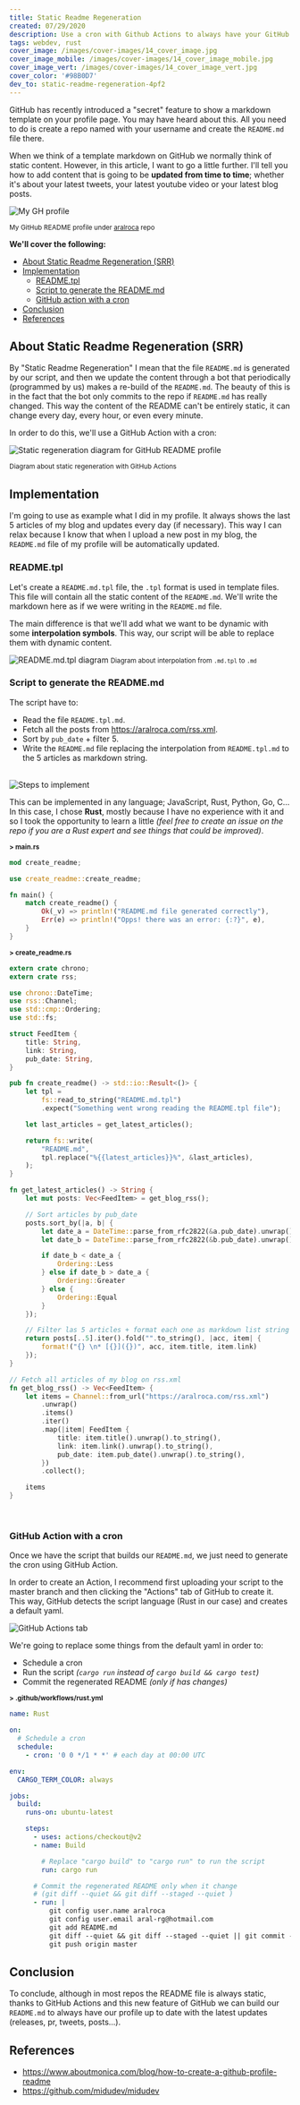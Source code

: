 ```yaml
---
title: Static Readme Regeneration
created: 07/29/2020
description: Use a cron with Github Actions to always have your GitHub README.md profile updated.
tags: webdev, rust
cover_image: /images/cover-images/14_cover_image.jpg
cover_image_mobile: /images/cover-images/14_cover_image_mobile.jpg
cover_image_vert: /images/cover-images/14_cover_image_vert.jpg
cover_color: '#98B0D7'
dev_to: static-readme-regeneration-4pf2
---
```


GitHub has recently introduced a "secret" feature to show a markdown template on your profile page. You may have heard about this. All you need to do is create a repo named with your username and create the `README.md` file there.

When we think of a template markdown on GitHub we normally think of static content. However, in this article, I want to go a little further. I'll tell you how to add content that is going to be **updated from time to time**; whether it's about your latest tweets, your latest youtube video or your latest blog posts.

<img src="/images/blog-images/my-gh-profile.png" alt="My GH profile" class="center" />

<small class="center">My GitHub README profile under [aralroca](https://github.com/aralroca/aralroca) repo</small>

**We'll cover the following:**

- [About Static Readme Regeneration (SRR)](#about-static-readme-regeneration-srr)
- [Implementation](#implementation)
  - [README.tpl](#readmetpl)
  - [Script to generate the README.md](#script-to-generate-the-readmemd)
  - [GitHub action with a cron](#github-action-with-a-cron)
- [Conclusion](#conclusion)
- [References](#references)

## About Static Readme Regeneration (SRR)

By "Static Readme Regeneration" I mean that the file `README.md` is generated by our script, and then we update the content through a bot that periodically (programmed by us) makes a re-build of the `README.md`. The beauty of this is in the fact that the bot only commits to the repo if `README.md` has really changed. This way the content of the README can't be entirely static, it can change every day, every hour, or even every minute.

In order to do this, we'll use a GitHub Action with a cron:

<img src="/images/blog-images/regeneration.png" alt="Static regeneration diagram for GitHub README profile" class="center" />

<small class="center">Diagram about static regeneration with GitHub Actions</small>

## Implementation

I'm going to use as example what I did in my profile. It always shows the last 5 articles of my blog and updates every day (if necessary). This way I can relax because I know that when I upload a new post in my blog, the `README.md` file of my profile will be automatically updated.

### README.tpl

Let's create a `README.md.tpl` file, the `.tpl` format is used in template files. This file will contain all the static content of the `README.md`. We'll write the markdown here as if we were writing in the `README.md` file.

The main difference is that we'll add what we want to be dynamic with some **interpolation symbols**. This way, our script will be able to replace them with dynamic content.

<img src="/images/blog-images/tpl.png" alt="README.md.tpl diagram" class="center" />
<small class="center">Diagram about interpolation from <code>.md.tpl</code> to <code>.md</code></small>

### Script to generate the README.md

The script have to:

- Read the file `README.tpl.md`.
- Fetch all the posts from https://aralroca.com/rss.xml.
- Sort by `pub_date` + filter 5.
- Write the `README.md` file replacing the interpolation from `README.tpl.md` to the 5 articles as markdown string.

<br />
<img src="/images/blog-images/script.png" alt="Steps to implement" class="center" />

This can be implemented in any language; JavaScript, Rust, Python, Go, C... In this case, I chose **Rust**, mostly because I have no experience with it and so I took the opportunity to learn a little _(feel free to create an issue on the repo if you are a Rust expert and see things that could be improved)_.

<small><b>> main.rs</b></small>

```rs
mod create_readme;

use create_readme::create_readme;

fn main() {
    match create_readme() {
        Ok(_v) => println!("README.md file generated correctly"),
        Err(e) => println!("Opps! there was an error: {:?}", e),
    }
}
```

<small><b>> create_readme.rs</b></small>

```rs
extern crate chrono;
extern crate rss;

use chrono::DateTime;
use rss::Channel;
use std::cmp::Ordering;
use std::fs;

struct FeedItem {
    title: String,
    link: String,
    pub_date: String,
}

pub fn create_readme() -> std::io::Result<()> {
    let tpl =
        fs::read_to_string("README.md.tpl")
        .expect("Something went wrong reading the README.tpl file");

    let last_articles = get_latest_articles();

    return fs::write(
        "README.md",
        tpl.replace("%{{latest_articles}}%", &last_articles),
    );
}

fn get_latest_articles() -> String {
    let mut posts: Vec<FeedItem> = get_blog_rss();

    // Sort articles by pub_date
    posts.sort_by(|a, b| {
        let date_a = DateTime::parse_from_rfc2822(&a.pub_date).unwrap();
        let date_b = DateTime::parse_from_rfc2822(&b.pub_date).unwrap();

        if date_b < date_a {
            Ordering::Less
        } else if date_b > date_a {
            Ordering::Greater
        } else {
            Ordering::Equal
        }
    });

    // Filter las 5 articles + format each one as markdown list string
    return posts[..5].iter().fold("".to_string(), |acc, item| {
        format!("{} \n* [{}]({})", acc, item.title, item.link)
    });
}

// Fetch all articles of my blog on rss.xml
fn get_blog_rss() -> Vec<FeedItem> {
    let items = Channel::from_url("https://aralroca.com/rss.xml")
        .unwrap()
        .items()
        .iter()
        .map(|item| FeedItem {
            title: item.title().unwrap().to_string(),
            link: item.link().unwrap().to_string(),
            pub_date: item.pub_date().unwrap().to_string(),
        })
        .collect();

    items
}
```

<br />

### GitHub Action with a cron

Once we have the script that builds our `README.md`, we just need to generate the cron using GitHub Action.

In order to create an Action, I recommend first uploading your script to the master branch and then clicking the "Actions" tab of GitHub to create it. This way, GitHub detects the script language (Rust in our case) and creates a default yaml.

<img src="/images/blog-images/action-tab.png" alt="GitHub Actions tab" class="center" />

We're going to replace some things from the default yaml in order to:

- Schedule a cron
- Run the script _(`cargo run` instead of `cargo build && cargo test`)_
- Commit the regenerated README _(only if has changes)_

<small><b>> .github/workflows/rust.yml</b></small>

```yml
name: Rust

on:
  # Schedule a cron
  schedule:
    - cron: '0 0 */1 * *' # each day at 00:00 UTC

env:
  CARGO_TERM_COLOR: always

jobs:
  build:
    runs-on: ubuntu-latest

    steps:
      - uses: actions/checkout@v2
      - name: Build

        # Replace "cargo build" to "cargo run" to run the script
        run: cargo run

      # Commit the regenerated README only when it change
      # (git diff --quiet && git diff --staged --quiet )
      - run: |
          git config user.name aralroca
          git config user.email aral-rg@hotmail.com
          git add README.md
          git diff --quiet && git diff --staged --quiet || git commit -m "[gh-action] Update README"
          git push origin master
```

## Conclusion

To conclude, although in most repos the README file is always static, thanks to GitHub Actions and this new feature of GitHub we can build our `README.md` to always have our profile up to date with the latest updates (releases, pr, tweets, posts...).

## References

- https://www.aboutmonica.com/blog/how-to-create-a-github-profile-readme
- https://github.com/midudev/midudev
